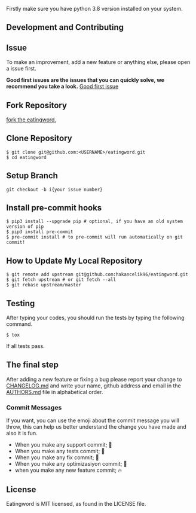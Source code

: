 Firstly make sure you have python 3.8 version installed on your system.

## Development and Contributing

## Issue

To make an improvement, add a new feature or anything else, please open a issue first.

**Good first issues are the issues that you can quickly solve, we recommend you take a
look.**
[Good first issue](https://github.com/hakancelik96/eatingword/labels/good%20first%20issue)

## Fork Repository

[fork the eatingword.](https://github.com/hakancelik96/eatingword/fork)

## Clone Repository

```shell
$ git clone git@github.com:<USERNAME>/eatingword.git
$ cd eatingword
```

## Setup Branch

```shell
git checkout -b i{your issue number}
```

## Install pre-commit hooks

```shell
$ pip3 install --upgrade pip # optional, if you have an old system version of pip
$ pip3 install pre-commit
$ pre-commit install # to pre-commit will run automatically on git commit!
```

## How to Update My Local Repository

```shell
$ git remote add upstream git@github.com:hakancelik96/eatingword.git
$ git fetch upstream # or git fetch --all
$ git rebase upstream/master
```

## Testing

After typing your codes, you should run the tests by typing the following command.

```shell
$ tox
```

If all tests pass.

## The final step

After adding a new feature or fixing a bug please report your change to
[CHANGELOG.md](CHANGELOG.md) and write your name, github address and email in the
[AUTHORS.md](AUTHORS.md) file in alphabetical order.

### Commit Messages

If you want, you can use the emoji about the commit message you will throw, this can
help us better understand the change you have made and also it is fun.

- When you make any support commit; 💪
- When you make any tests commit; 🧪
- When you make any fix commit; 🐞
- When you make any optimizasiyon commit; 💊
- when you make any new feature commit; 🔥

## License

Eatingword is MIT licensed, as found in the LICENSE file.
